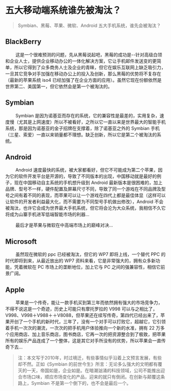 # 五大移动端系统谁先被淘汰？


>Symbian、黑莓、苹果、微软、Android 五大手机系统，谁先会被淘汰？

<!--more-->

## BlackBerry

&emsp;&emsp; 这是一个很难预测的问题，先从黑莓说起吧，黑莓的成功是--针对高级白领和企业人士，提供企业移动办公的一体化解决方案，它让手机邮件发送变的更简单，所以它得到了众多商务人士及企业的青睐，但它在娱乐互联网上缺乏吸引力，一旦其它竞争对手加强在移动办公上的投入及创新，那么黑莓的优势将不复存在（最新的苹果系统 iso4 已经加强了在企业方面的应用）。虽然它现在份额依然是世界第二、美国第一，但它依然会是第一个被淘汰的。

## Symbian

&emsp;&emsp; Symbian 是因为诺基亚而存在的系统，它的兼容性是最差的，实用复杂，速度慢（尤其是上网速度）所以不被看好，之所以它一直以来是世界最大的智能手机系统，那是因为诺基亚的金子招牌在支撑着，除了诺基亚之外的 Symbian 手机（三星、索爱）一直以来销量都不理想。缺乏创新，所以它是第二个被淘汰的系统。

## Android

&emsp;&emsp; Android 速度最快的系统，被大家都看好，但它不可能成为第二个苹果，因为它的软件开发平台是开源的，导致了不同版本的出现，中国移动就是最好的例子，现在中国移动自主系统的手机想升级到 Android 最新版本是很困难的，加上品牌、型号不一样，硬件配置及屏幕尺寸不同，导致了同一个游戏在不同品牌及型号之间有着不同的表现，而苹果可以让一个游戏在四代上都是最佳体显（这样可以让软件的开发者利益最大化，而不需要为不同型号手机做出修改），Android 不会被淘汰，也许它会成为世界最大手机系统，但它将会沦为大众系统，我相信不久它将成为山寨手机进军低端智能市场的利器...

&emsp;&emsp; 最后才是苹果与微软在中高端市场上的巅峰对决...

## Microsoft

&emsp;&emsp; 虽然现在微软的 ppc 已经被淘汰，但它的 WP7 即将上线，一个替代 PPC 的时代即将到来，从最近放出的 WP7 资料来看，它是非常强大的，拥有众多新功能，凭着微软在 PC 市场上的垄断地位，加上它与 PC 之间的强兼容性，相信它前景广阔。

## Apple

&emsp;&emsp; 苹果是一个传奇，能让一款手机买到第三年而依然拥有强大的市场竞争力，不得不说这是一个奇迹，历史上可能只有摩托罗拉的 V998 可以与之相比了，V998、V998＋V988＋＋V8088，但苹果还在续写传奇，第四代已经出来了，苹果开创了一个手机的新时代，三年了，没有一个对手可以打败它，超越它，它引领着手机一次次的潮流，一次次的把手机用户体验推向一个新的水准，拥有 22 万多个应用商店、加上音乐商店，图书商店，它再一次的把资源整合到了极致，把苹果所有的娱乐产品连成了一个整体，这是其它对手所没有的优势，所以苹果会一直传奇下去…

>注：本文写于2010年，时过境迁，有些事情似乎沿着上文预言发展，有些却不然。正如《Symbian 的前世今生》所言：无论多么强大的文明都有覆灭的一天，帝国如是，企业如是。在暗潮汹涌的科技领域，公司不能推出迎合市场口味，顺应市场变化的产品，迎来的就只有倒闭。在创新与颠覆这条路上，Symbian 不是第一个倒下的，也不会是最后一个。
